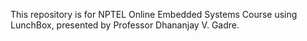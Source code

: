 This repository is for NPTEL Online Embedded Systems Course using LunchBox, presented by Professor Dhananjay V. Gadre.